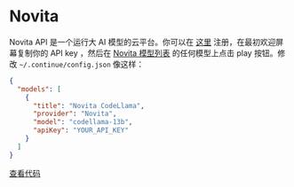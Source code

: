 # Novita

Novita API 是一个运行大 AI 模型的云平台。你可以在 [这里](https://novita.ai/user/login?&redirect=/&utm_source=github_continuedev) 注册，在最初欢迎屏幕复制你的 API key ，然后在 [Novita 模型列表](https://novita.ai/llm-api?utm_source=github_continuedev&utm_medium=github_readme&utm_campaign=link) 的任何模型上点击 play 按钮。修改 `~/.continue/config.json` 像这样：

```json title="config.json"
{
  "models": [
    {
      "title": "Novita CodeLlama",
      "provider": "Novita",
      "model": "codellama-13b",
      "apiKey": "YOUR_API_KEY"
    }
  ]
}
```

[查看代码](https://github.com/continuedev/continue/blob/main/core/llm/llms/Novita.ts)
